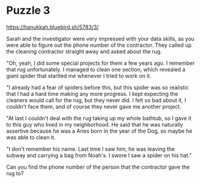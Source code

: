 # Puzzle 3
https://hanukkah.bluebird.sh/5783/3/

Sarah and the investigator were very impressed with your data skills, as you were able to figure out the phone number of the contractor. They called up the cleaning contractor straight away and asked about the rug.

"Oh, yeah, I did some special projects for them a few years ago. I remember that rug unfortunately. I managed to clean one section, which revealed a giant spider that startled me whenever I tried to work on it.

"I already had a fear of spiders before this, but this spider was so realistic that I had a hard time making any more progress. I kept expecting the cleaners would call for the rug, but they never did. I felt so bad about it, I couldn't face them, and of course they never gave me another project.

"At last I couldn't deal with the rug taking up my whole bathtub, so I gave it to this guy who lived in my neighborhood. He said that he was naturally assertive because he was a Aries born in the year of the Dog, so maybe he was able to clean it.

"I don't remember his name. Last time I saw him, he was leaving the subway and carrying a bag from Noah's. I swore I saw a spider on his hat."

Can you find the phone number of the person that the contractor gave the rug to?
